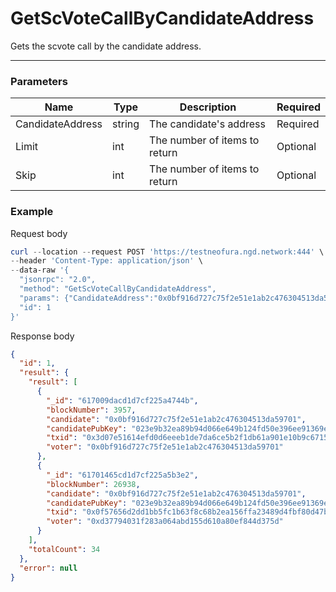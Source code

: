 # GetScVoteCallByCandidateAddress
Gets the scvote call by the candidate address.
<hr>

### Parameters

|    Name    | Type | Description | Required |
| ---------- | --- |    ------    | ----|
| CandidateAddress    | string| The candidate's address | Required |
| Limit    | int|  The number of items to return| Optional|
| Skip    | int|  The number of items to return| Optional |


### Example

Request body

```powershell
curl --location --request POST 'https://testneofura.ngd.network:444' \
--header 'Content-Type: application/json' \
--data-raw '{  
  "jsonrpc": "2.0",
  "method": "GetScVoteCallByCandidateAddress",
  "params": {"CandidateAddress":"0x0bf916d727c75f2e51e1ab2c476304513da59701","Limit":2},
  "id": 1
}'
```

Response body

```json
{
  "id": 1,
  "result": {
    "result": [
      {
        "_id": "617009dacd1d7cf225a4744b",
        "blockNumber": 3957,
        "candidate": "0x0bf916d727c75f2e51e1ab2c476304513da59701",
        "candidatePubKey": "023e9b32ea89b94d066e649b124fd50e396ee91369e8e2a6ae1b11c170d022256d",
        "txid": "0x3d07e51614efd0d6eeeb1de7da6ce5b2f1db61a901e10b9c6715de5add0888fc",
        "voter": "0x0bf916d727c75f2e51e1ab2c476304513da59701"
      },
      {
        "_id": "61701465cd1d7cf225a5b3e2",
        "blockNumber": 26938,
        "candidate": "0x0bf916d727c75f2e51e1ab2c476304513da59701",
        "candidatePubKey": "023e9b32ea89b94d066e649b124fd50e396ee91369e8e2a6ae1b11c170d022256d",
        "txid": "0x0f57656d2dd1bb5fc1b63f8c68b2ea156ffa23489d4fbf80d47b5f809aacb387",
        "voter": "0xd37794031f283a064abd155d610a80ef844d375d"
      }
    ],
    "totalCount": 34
  },
  "error": null
}
```
